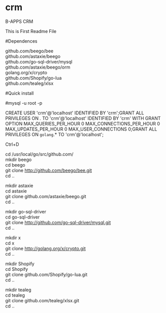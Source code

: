 # crm
B-APPS CRM

This is First Readme File

#Dependences

github.com/beego/bee<br /> 
github.com/astaxie/beego<br /> 
github.com/go-sql-driver/mysql<br /> 
github.com/astaxie/beego/orm<br /> 
golang.org/x/crypto<br /> 
github.com/Shopify/go-lua<br /> 
github.com/tealeg/xlsx<br /> 



#Quick install

#mysql -u root -p<br />

CREATE USER 'crm'@'localhost' IDENTIFIED BY 'crm';GRANT ALL PRIVILEGES ON *.* TO 'crm'@'localhost' IDENTIFIED BY 'crm' WITH GRANT OPTION MAX_QUERIES_PER_HOUR 0 MAX_CONNECTIONS_PER_HOUR 0 MAX_UPDATES_PER_HOUR 0 MAX_USER_CONNECTIONS 0;GRANT ALL PRIVILEGES ON `golang`.* TO 'crm'@'localhost';<br />

Ctrl+D

cd /usr/local/go/src/github.com/<br />
mkdir beego<br />
cd beego<br />
git clone http://github.com/beego/bee.git<br />
cd ..<br />

mkdir astaxie<br />
cd astaxie<br />
git clone github.com/astaxie/beego.git<br />
cd ..<br />

mkdir go-sql-driver<br />
cd go-sql-driver<br />
git clone http://github.com/go-sql-driver/mysql.git<br />
cd ..<br />

mkdir x<br />
cd x<br />
git clone http://golang.org/x/crypto.git<br />
cd ..<br />

mkdir Shopify<br />
cd Shopify<br />
git clone github.com/Shopify/go-lua.git<br />
cd ..<br />

mkdir tealeg<br />
cd tealeg<br />
git clone github.com/tealeg/xlsx.git<br />
cd ..<br />




